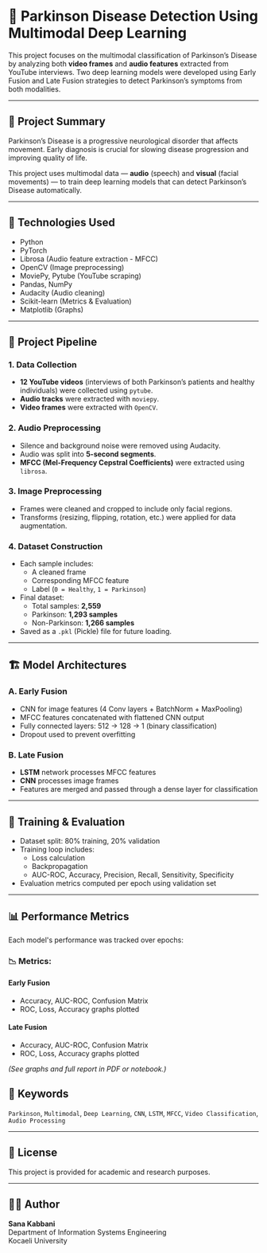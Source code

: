# 🧠 Parkinson Disease Detection Using Multimodal Deep Learning

This project focuses on the multimodal classification of Parkinson’s Disease by analyzing both **video frames** and **audio features** extracted from YouTube interviews. Two deep learning models were developed using Early Fusion and Late Fusion strategies to detect Parkinson’s symptoms from both modalities.

---

## 📌 Project Summary

Parkinson’s Disease is a progressive neurological disorder that affects movement. Early diagnosis is crucial for slowing disease progression and improving quality of life.

This project uses multimodal data — **audio** (speech) and **visual** (facial movements) — to train deep learning models that can detect Parkinson’s Disease automatically.

---

## 🧰 Technologies Used

- Python
- PyTorch
- Librosa (Audio feature extraction - MFCC)
- OpenCV (Image preprocessing)
- MoviePy, Pytube (YouTube scraping)
- Pandas, NumPy
- Audacity (Audio cleaning)
- Scikit-learn (Metrics & Evaluation)
- Matplotlib (Graphs)

---

## 📁 Project Pipeline

### 1. Data Collection

- **12 YouTube videos** (interviews of both Parkinson’s patients and healthy individuals) were collected using `pytube`.
- **Audio tracks** were extracted with `moviepy`.
- **Video frames** were extracted with `OpenCV`.

### 2. Audio Preprocessing

- Silence and background noise were removed using Audacity.
- Audio was split into **5-second segments**.
- **MFCC (Mel-Frequency Cepstral Coefficients)** were extracted using `librosa`.

### 3. Image Preprocessing

- Frames were  cleaned and cropped to include only facial regions.
- Transforms (resizing, flipping, rotation, etc.) were applied for data augmentation.

### 4. Dataset Construction

- Each sample includes:  
  - A cleaned frame  
  - Corresponding MFCC feature  
  - Label (`0 = Healthy`, `1 = Parkinson`)
- Final dataset:
  - Total samples: **2,559**
  - Parkinson: **1,293 samples**
  - Non-Parkinson: **1,266 samples**
- Saved as a `.pkl` (Pickle) file for future loading.

---

## 🏗️ Model Architectures

### A. Early Fusion

- CNN for image features (4 Conv layers + BatchNorm + MaxPooling)
- MFCC features concatenated with flattened CNN output
- Fully connected layers: 512 → 128 → 1 (binary classification)
- Dropout used to prevent overfitting

### B. Late Fusion

- **LSTM** network processes MFCC features
- **CNN** processes image frames
- Features are merged and passed through a dense layer for classification

---

## 🔁 Training & Evaluation

- Dataset split: 80% training, 20% validation
- Training loop includes:
  - Loss calculation
  - Backpropagation
  - AUC-ROC, Accuracy, Precision, Recall, Sensitivity, Specificity
- Evaluation metrics computed per epoch using validation set

---

## 📊 Performance Metrics

Each model's performance was tracked over epochs:

### 📉 Metrics:

#### Early Fusion  
- Accuracy, AUC-ROC, Confusion Matrix  
- ROC, Loss, Accuracy graphs plotted

#### Late Fusion  
- Accuracy, AUC-ROC, Confusion Matrix  
- ROC, Loss, Accuracy graphs plotted

_(See graphs and full report in PDF or notebook.)_


## 🔖 Keywords

`Parkinson`, `Multimodal`, `Deep Learning`, `CNN`, `LSTM`, `MFCC`, `Video Classification`, `Audio Processing`

---

## 📜 License

This project is provided for academic and research purposes.

---

## 👩‍💻 Author

**Sana Kabbani**  
Department of Information Systems Engineering  
Kocaeli University


